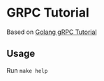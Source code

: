 # GRPC Tutorial

Based on [Golang gRPC Tutorial][1]

## Usage

Run `make help`

[1]: https://grpc.io/docs/tutorials/basic/go.html
